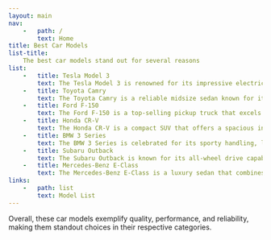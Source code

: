 ```yaml
---
layout: main
nav:
    -   path: /
        text: Home
title: Best Car Models
list-title:
    The best car models stand out for several reasons
list:
    -   title: Tesla Model 3
        text: The Tesla Model 3 is renowned for its impressive electric range, cutting-edge technology, and high safety ratings. It offers a smooth driving experience and access to Tesla's extensive Supercharger network.
    -   title: Toyota Camry
        text: The Toyota Camry is a reliable midsize sedan known for its fuel efficiency, comfortable interior, and strong resale value. It combines practicality with a reputation for longevity, making it a popular choice among families.
    -   title: Ford F-150
        text: The Ford F-150 is a top-selling pickup truck that excels in versatility and capability. With a range of powerful engines and advanced towing features, it is ideal for both work and recreational use.
    -   title: Honda CR-V
        text: The Honda CR-V is a compact SUV that offers a spacious interior, excellent fuel economy, and a reputation for reliability. Its comfortable ride and advanced safety features make it a favorite among drivers.
    -   title: BMW 3 Series
        text: The BMW 3 Series is celebrated for its sporty handling, luxurious interior, and powerful engine options. It provides a dynamic driving experience while maintaining a high level of comfort and technology.
    -   title: Subaru Outback
        text: The Subaru Outback is known for its all-wheel drive capability and rugged design. It is perfect for outdoor enthusiasts, offering ample cargo space and advanced safety features for adventurous journeys.
    -   title: Mercedes-Benz E-Class
        text: The Mercedes-Benz E-Class is a luxury sedan that combines elegance with advanced technology. It offers a smooth ride, high-quality materials, and a range of powerful engine options, making it a top choice in the luxury segment.
links:
    -   path: list
        text: Model List
---
```


Overall, these car models exemplify quality, performance, and reliability, making them standout choices in their respective categories.